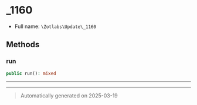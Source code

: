 
# _1160





* Full name: `\Zotlabs\Update\_1160`




## Methods


### run



```php
public run(): mixed
```












***


***
> Automatically generated on 2025-03-19
